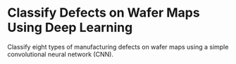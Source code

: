 # **Classify Defects on Wafer Maps Using Deep Learning**

Classify eight types of manufacturing defects on wafer maps using a simple convolutional neural network (CNN).

